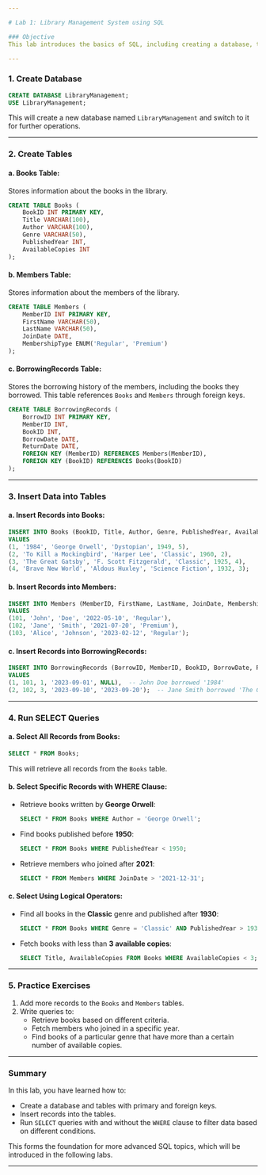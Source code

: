 ```yaml
---

# Lab 1: Library Management System using SQL

### Objective
This lab introduces the basics of SQL, including creating a database, tables with primary and foreign keys, inserting data, and running `SELECT` queries with and without the `WHERE` clause. We will use a **Library Management System** as the use case to apply these SQL operations.

---
```


### 1. **Create Database**

```sql
CREATE DATABASE LibraryManagement;
USE LibraryManagement;
```

This will create a new database named `LibraryManagement` and switch to it for further operations.

---

### 2. **Create Tables**

#### a. **Books Table**:
Stores information about the books in the library.

```sql
CREATE TABLE Books (
    BookID INT PRIMARY KEY,
    Title VARCHAR(100),
    Author VARCHAR(100),
    Genre VARCHAR(50),
    PublishedYear INT,
    AvailableCopies INT
);
```

#### b. **Members Table**:
Stores information about the members of the library.

```sql
CREATE TABLE Members (
    MemberID INT PRIMARY KEY,
    FirstName VARCHAR(50),
    LastName VARCHAR(50),
    JoinDate DATE,
    MembershipType ENUM('Regular', 'Premium')
);
```

#### c. **BorrowingRecords Table**:
Stores the borrowing history of the members, including the books they borrowed. This table references `Books` and `Members` through foreign keys.

```sql
CREATE TABLE BorrowingRecords (
    BorrowID INT PRIMARY KEY,
    MemberID INT,
    BookID INT,
    BorrowDate DATE,
    ReturnDate DATE,
    FOREIGN KEY (MemberID) REFERENCES Members(MemberID),
    FOREIGN KEY (BookID) REFERENCES Books(BookID)
);
```

---

### 3. **Insert Data into Tables**

#### a. **Insert Records into Books**:
```sql
INSERT INTO Books (BookID, Title, Author, Genre, PublishedYear, AvailableCopies)
VALUES 
(1, '1984', 'George Orwell', 'Dystopian', 1949, 5),
(2, 'To Kill a Mockingbird', 'Harper Lee', 'Classic', 1960, 2),
(3, 'The Great Gatsby', 'F. Scott Fitzgerald', 'Classic', 1925, 4),
(4, 'Brave New World', 'Aldous Huxley', 'Science Fiction', 1932, 3);
```

#### b. **Insert Records into Members**:
```sql
INSERT INTO Members (MemberID, FirstName, LastName, JoinDate, MembershipType)
VALUES 
(101, 'John', 'Doe', '2022-05-10', 'Regular'),
(102, 'Jane', 'Smith', '2021-07-20', 'Premium'),
(103, 'Alice', 'Johnson', '2023-02-12', 'Regular');
```

#### c. **Insert Records into BorrowingRecords**:
```sql
INSERT INTO BorrowingRecords (BorrowID, MemberID, BookID, BorrowDate, ReturnDate)
VALUES 
(1, 101, 1, '2023-09-01', NULL),  -- John Doe borrowed '1984'
(2, 102, 3, '2023-09-10', '2023-09-20');  -- Jane Smith borrowed 'The Great Gatsby'
```

---

### 4. **Run SELECT Queries**

#### a. **Select All Records from Books**:
```sql
SELECT * FROM Books;
```

This will retrieve all records from the `Books` table.

#### b. **Select Specific Records with WHERE Clause**:
- Retrieve books written by **George Orwell**:
  ```sql
  SELECT * FROM Books WHERE Author = 'George Orwell';
  ```

- Find books published before **1950**:
  ```sql
  SELECT * FROM Books WHERE PublishedYear < 1950;
  ```

- Retrieve members who joined after **2021**:
  ```sql
  SELECT * FROM Members WHERE JoinDate > '2021-12-31';
  ```

#### c. **Select Using Logical Operators**:
- Find all books in the **Classic** genre and published after **1930**:
  ```sql
  SELECT * FROM Books WHERE Genre = 'Classic' AND PublishedYear > 1930;
  ```

- Fetch books with less than **3 available copies**:
  ```sql
  SELECT Title, AvailableCopies FROM Books WHERE AvailableCopies < 3;
  ```

---

### 5. **Practice Exercises**
1. Add more records to the `Books` and `Members` tables.
2. Write queries to:
   - Retrieve books based on different criteria.
   - Fetch members who joined in a specific year.
   - Find books of a particular genre that have more than a certain number of available copies.

---

### Summary
In this lab, you have learned how to:
- Create a database and tables with primary and foreign keys.
- Insert records into the tables.
- Run `SELECT` queries with and without the `WHERE` clause to filter data based on different conditions.

This forms the foundation for more advanced SQL topics, which will be introduced in the following labs.

---
